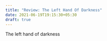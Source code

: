 ```yaml
---
title: "Review: The Left Hand Of Darkness"
date: 2021-06-19T19:15:30+05:30
draft: true
---
```


The left hand of darkness

